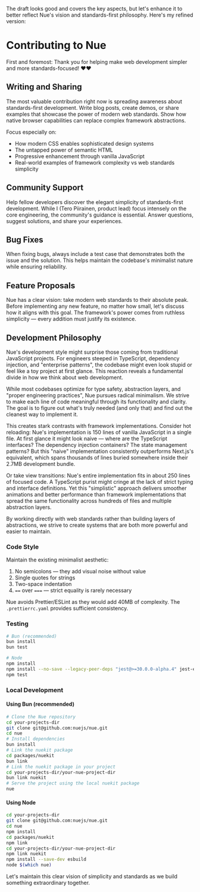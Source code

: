 The draft looks good and covers the key aspects, but let's enhance it to better reflect Nue's vision and standards-first philosophy. Here's my refined version:

# Contributing to Nue

First and foremost: Thank you for helping make web development simpler and more standards-focused! ❤️❤️

## Writing and Sharing

The most valuable contribution right now is spreading awareness about standards-first development. Write blog posts, create demos, or share examples that showcase the power of modern web standards. Show how native browser capabilities can replace complex framework abstractions.

Focus especially on:

- How modern CSS enables sophisticated design systems
- The untapped power of semantic HTML
- Progressive enhancement through vanilla JavaScript
- Real-world examples of framework complexity vs web standards simplicity

## Community Support

Help fellow developers discover the elegant simplicity of standards-first development. While I (Tero Piirainen, product lead) focus intensely on the core engineering, the community's guidance is essential. Answer questions, suggest solutions, and share your experiences.

## Bug Fixes

When fixing bugs, always include a test case that demonstrates both the issue and the solution. This helps maintain the codebase's minimalist nature while ensuring reliability.

## Feature Proposals

Nue has a clear vision: take modern web standards to their absolute peak. Before implementing any new feature, no matter how small, let's discuss how it aligns with this goal. The framework's power comes from ruthless simplicity — every addition must justify its existence.

## Development Philosophy

Nue's development style might surprise those coming from traditional JavaScript projects. For engineers steeped in TypeScript, dependency injection, and "enterprise patterns", the codebase might even look stupid or feel like a toy project at first glance. This reaction reveals a fundamental divide in how we think about web development.

While most codebases optimize for type safety, abstraction layers, and "proper engineering practices", Nue pursues radical minimalism. We strive to make each line of code meaningful through its functionality and clarity. The goal is to figure out what's truly needed (and only that) and find out the cleanest way to implement it.

This creates stark contrasts with framework implementations. Consider hot reloading: Nue's implementation is 150 lines of vanilla JavaScript in a single file. At first glance it might look naive — where are the TypeScript interfaces? The dependency injection containers? The state management patterns? But this "naive" implementation consistently outperforms Next.js's equivalent, which spans thousands of lines buried somewhere inside their 2.7MB development bundle.

Or take view transitions: Nue's entire implementation fits in about 250 lines of focused code. A TypeScript purist might cringe at the lack of strict typing and interface definitions. Yet this "simplistic" approach delivers smoother animations and better performance than framework implementations that spread the same functionality across hundreds of files and multiple abstraction layers.

By working directly with web standards rather than building layers of abstractions, we strive to create systems that are both more powerful and easier to maintain.

### Code Style

Maintain the existing minimalist aesthetic:

1. No semicolons — they add visual noise without value
2. Single quotes for strings
3. Two-space indentation
4. `==` over `===` — strict equality is rarely necessary

Nue avoids Prettier/ESLint as they would add 40MB of complexity. The `.prettierrc.yaml` provides sufficient consistency.

### Testing

```sh
# Bun (recommended)
bun install
bun test

# Node
npm install
npm install --no-save --legacy-peer-deps "jest@>=30.0.0-alpha.4" jest-extended
npm test
```

### Local Development

#### Using Bun (recommended)

```sh
# Clone the Nue repository
cd your-projects-dir
git clone git@github.com:nuejs/nue.git
cd nue
# Install dependencies
bun install
# Link the nuekit package
cd packages/nuekit
bun link
# Link the nuekit package in your project
cd your-projects-dir/your-nue-project-dir
bun link nuekit
# Serve the project using the local nuekit package
nue
```

#### Using Node

```sh
cd your-projects-dir
git clone git@github.com:nuejs/nue.git
cd nue
npm install
cd packages/nuekit
npm link
cd your-projects-dir/your-nue-project-dir
npm link nuekit
npm install --save-dev esbuild
node $(which nue)
```

Let's maintain this clear vision of simplicity and standards as we build something extraordinary together.
